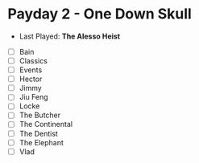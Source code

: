 # Payday 2 - One Down Skull
- Last Played: **The Alesso Heist**
- [ ] Bain
- [ ] Classics
- [ ] Events
- [ ] Hector
- [ ] Jimmy
- [ ] Jiu Feng
- [ ] Locke
- [ ] The Butcher
- [ ] The Continental
- [ ] The Dentist
- [ ] The Elephant
- [ ] Vlad
